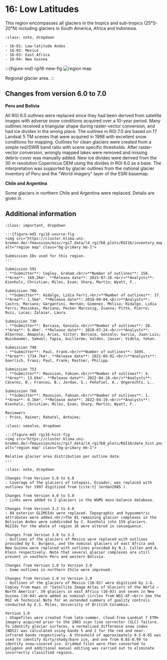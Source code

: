 # 16: Low Latitudes

This region encompasses all glaciers in the tropics and sub-tropics (25°S-20°N) including glaciers in South America, Africa and Indonesia.

```{admonition} Subregions
:class: note, dropdown

- 16-01: Low-latitude Andes
- 16-02: Mexico
- 16-03: East Africa
- 16-04: New Guinea

```

:::{figure-md} rgi16-new-fig
<img src="https://cluster.klima.uni-bremen.de/~fmaussion/misc/rgi7_data/l4_rgi7b0_plots/RGI16/isrgi6_map.jpeg" alt="region map" class="bg-primary mb-1">

Regional glacier area.
:::

## Changes from version 6.0 to 7.0

**Peru and Bolivia**

All RGI 6.0 outlines were replaced since they had been derived from satellite images with adverse snow conditions acquired over a 10-year period. Many outlines received a triangular shape during raster-vector conversion, and had ice divides in the wrong place. The outlines in RGI 7.0  are based on 17 Landsat 5 TM scenes that were acquired in 1998 with excellent snow conditions for mapping. Outlines for clean glaciers were created from a simple red/SWIR band ratio with scene specific thresholds. After raster-vector conversion, wrongly mapped lakes were removed and missing debris-cover was manually added. New ice divides were derived from the 30 m resolution Copernicus DEM using the divides in RGI 6.0 as a base. The interpretation was supported by glacier outlines from the national glacier inventory of Peru and the "World imagery" layer of the ESRI basemap.


**Chile and Argentina**

Some glaciers in northern Chile and Argentina were replaced. Details are given in [](rgi17).

## Additional information 

```{admonition} Data sources and analysts
:class: important, dropdown

:::{figure-md} rgi16-source-fig
<img src="https://cluster.klima.uni-bremen.de/~fmaussion/misc/rgi7_data/l4_rgi7b0_plots/RGI16/inventory_map.jpeg" alt="region map" class="bg-primary mb-1">

Submission IDs used for this region.
:::

Submission 591
: **Submitter**: Cogley, Graham.<br/>**Number of outlines**: 158. **Area**: 169.2km². **Release date**: 2015-07-16.<br/>**Analysts**: Kienholz, Christian; Miles, Evan; Sharp, Martin; Wyatt, F..

Submission 700
: **Submitter**: Hidalgo, Lidia Ferri.<br/>**Number of outlines**: 17. **Area**: 1.5km². **Release date**: 2018-09-04.<br/>**Analysts**: Castro, Mariano; Gargantini, Hernán; Gimenez, Melisa; Hidalgo, Lidia Ferri; Masiokas, Mariano; Pecker Marcosig, Ivanna; Pitte, Pierre; Ruiz, Lucas; Zalazar, Laura.

Submission 730
: **Submitter**: Barcaza, Gonzalo.<br/>**Number of outlines**: 20. **Area**: 9.4km². **Release date**: 2018-07-24.<br/>**Analysts**: Albornoz, Amapola; Arias, Victor; Barcaza, Gonzalo; Garcia, Juan-Luis; Nussbaumer, Samuel; Tapia, Guillermo; Valdes, Javier; Videla, Yohan.

Submission 748
: **Submitter**: Paul, Frank.<br/>**Number of outlines**: 3495. **Area**: 1734.7km². **Release date**: 2021-09-02.<br/>**Analysts**: Goerlich, Franz; Paul, Frank; Rastner, Philipp.

Submission 753
: **Submitter**: Maussion, Fabien.<br/>**Number of outlines**: 4. **Area**: 13.6km². **Release date**: 2022-04-18.<br/>**Analysts**: Cáceres, B.; Francou, B.; Jordan, S.; Peñafiel, A.; Ungerechts, L..

Submission 760
: **Submitter**: Maussion, Fabien.<br/>**Number of outlines**: 1. **Area**: 0.1km². **Release date**: 2022-04-19.<br/>**Analysts**: Kienholz, Christian; Miles, Evan; Sharp, Martin; Wyatt, F..

Reviewers
: Prinz, Rainer; Rabatel, Antoine;

```

```{admonition} Outlines date distribution
:class: seealso, dropdown

:::{figure-md} rgi16-hist-fig
<img src="https://cluster.klima.uni-bremen.de/~fmaussion/misc/rgi7_data/l4_rgi7b0_plots/RGI16/date_hist.png" alt="region map" class="bg-primary mb-1">

Relative glacier area distribution per outline date.
:::

```

```{admonition} Version history
:class: note, dropdown

Changes from Version 5.0 to 6.0
: Coverage of the glaciers of Cotopaxi, Ecuador, was replaced with outlines for 1997 digitized from {cite:t}`Jordan2005`).

Changes from Version 4.0 to 5.0
: Links were added to 2 glaciers in the WGMS mass-balance database.

Changes from Version 3.2 to 4.0
: 94 exterior GLIMSIds were replaced. Topographic and hypsometric attributes were added.<br/>The 81 remaining glacier complexes in the Bolivian Andes were subdivided by C. Kienholz into 159 glaciers. RGIIds for the whole of region 16 were altered in consequence.

Changes from Version 3.0 to 3.2
: Outlines of the glaciers of Mexico were replaced with outlines provided by E. Burgess, and the nominal glaciers of east Africa and New Guinea were replaced with outlines provided by N.J. Cullen and A. Klein respectively. Note that several glacier complexes are still present in southern Peru and western Bolivia.

Changes from Version 2.0 to Version 3.0
: Some outlines in northern Chile were improved.

Changes from Version 1.0 to Version 2.0
: Outlines of the glaciers of Mexico (16-02) were digitized by J.G. Cogley from maps in "Satellite Image Atlas of Glaciers of the World – North America". 59 glaciers in east Africa (16-03) and seven in New Guinea (16-04) were added as nominal circles from WGI-XF.<br/> See the RGI v6 Technical Note for an extended summary of quality controls conducted by E.S. Miles, University of British Columbia.

Version 1.0
: Shapefiles were created from late-summer, cloud-free Landsat 7 ETM+ imagery acquired prior to the 2003 scan line corrector (SLC) failure. To identify glacier surfaces, a normalized difference snow index (NDSI) was calculated using bands 5 and 2 for the red and near-infrared bands respectively. A threshold of approximately 0.5-0.65 was used to identify dirty/shady/bare ice, and one from 0.65-0.99 to identify snow-covered ice. Gridded files were then converted to polygons and additional manual editing was carried out to eliminate incorrectly classified regions.

```
